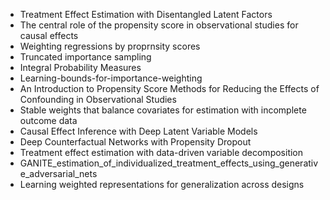 - Treatment Effect Estimation with Disentangled Latent Factors
- The central role of the propensity score in observational studies for causal effects
- Weighting regressions by proprnsity scores
- Truncated importance  sampling
- Integral Probability Measures
- Learning-bounds-for-importance-weighting
- An Introduction to Propensity Score Methods for Reducing the Effects of Confounding in Observational Studies
- Stable weights that balance covariates for estimation with incomplete outcome data
- Causal Effect Inference with Deep Latent Variable Models
- Deep Counterfactual Networks with Propensity Dropout
- Treatment effect estimation with data-driven variable decomposition
- GANITE_estimation_of_individualized_treatment_effects_using_generative_adversarial_nets
- Learning weighted representations for generalization across designs